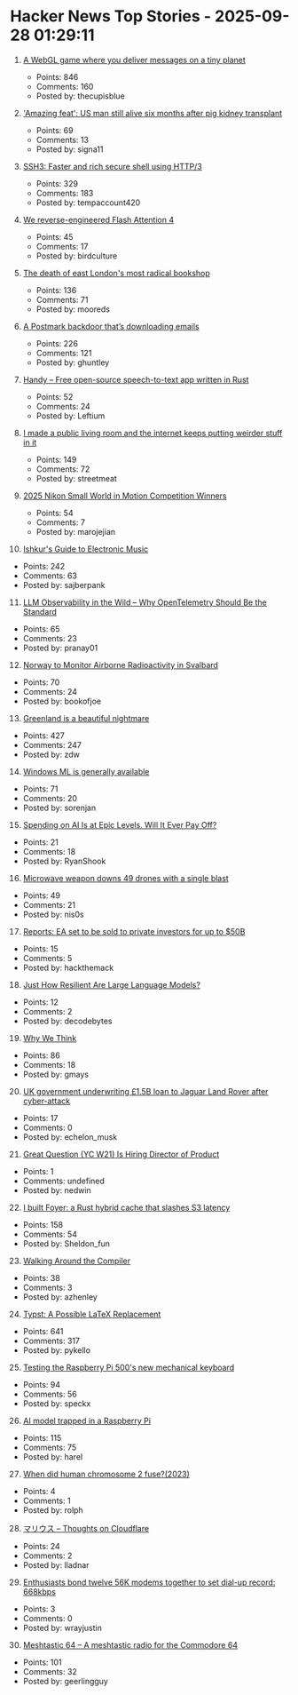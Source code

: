 # Hacker News Top Stories - 2025-09-28 01:29:11

1. [A WebGL game where you deliver messages on a tiny planet](https://messenger.abeto.co/)
   - Points: 846
   - Comments: 160
   - Posted by: thecupisblue

2. ['Amazing feat': US man still alive six months after pig kidney transplant](https://www.nature.com/articles/d41586-025-02851-w)
   - Points: 69
   - Comments: 13
   - Posted by: signa11

3. [SSH3: Faster and rich secure shell using HTTP/3](https://github.com/francoismichel/ssh3)
   - Points: 329
   - Comments: 183
   - Posted by: tempaccount420

4. [We reverse-engineered Flash Attention 4](https://modal.com/blog/reverse-engineer-flash-attention-4)
   - Points: 45
   - Comments: 17
   - Posted by: birdculture

5. [The death of east London's most radical bookshop](https://www.the-londoner.co.uk/scarlett-letters-closure-left-wing-bookshop/)
   - Points: 136
   - Comments: 71
   - Posted by: mooreds

6. [A Postmark backdoor that’s downloading emails](https://www.koi.security/blog/postmark-mcp-npm-malicious-backdoor-email-theft)
   - Points: 226
   - Comments: 121
   - Posted by: ghuntley

7. [Handy – Free open-source speech-to-text app written in Rust](https://handy.computer/)
   - Points: 52
   - Comments: 24
   - Posted by: Leftium

8. [I made a public living room and the internet keeps putting weirder stuff in it](https://www.theroom.lol)
   - Points: 149
   - Comments: 72
   - Posted by: streetmeat

9. [2025 Nikon Small World in Motion Competition Winners](https://www.nikonsmallworld.com/galleries/2025-small-world-in-motion-competition)
   - Points: 54
   - Comments: 7
   - Posted by: marojejian

10. [Ishkur's Guide to Electronic Music](http://music.ishkur.com/)
   - Points: 242
   - Comments: 63
   - Posted by: sajberpank

11. [LLM Observability in the Wild – Why OpenTelemetry Should Be the Standard](https://signoz.io/blog/llm-observability-opentelemetry/)
   - Points: 65
   - Comments: 23
   - Posted by: pranay01

12. [Norway to Monitor Airborne Radioactivity in Svalbard](https://www.highnorthnews.com/en/norway-monitor-airborne-radioactivity-svalbard)
   - Points: 70
   - Comments: 24
   - Posted by: bookofjoe

13. [Greenland is a beautiful nightmare](https://matduggan.com/greenland-is-a-beautiful-nightmare/)
   - Points: 427
   - Comments: 247
   - Posted by: zdw

14. [Windows ML is generally available](https://blogs.windows.com/windowsdeveloper/2025/09/23/windows-ml-is-generally-available-empowering-developers-to-scale-local-ai-across-windows-devices/)
   - Points: 71
   - Comments: 20
   - Posted by: sorenjan

15. [Spending on AI Is at Epic Levels. Will It Ever Pay Off?](https://www.wsj.com/tech/ai/ai-bubble-building-spree-55ee6128)
   - Points: 21
   - Comments: 18
   - Posted by: RyanShook

16. [Microwave weapon downs 49 drones with a single blast](https://newatlas.com/military/microwave-beam-anti-drone-weapon/)
   - Points: 49
   - Comments: 21
   - Posted by: nis0s

17. [Reports: EA set to be sold to private investors for up to $50B](https://arstechnica.com/gaming/2025/09/reports-ea-set-to-be-sold-to-private-investors-for-up-to-50-billion/)
   - Points: 15
   - Comments: 5
   - Posted by: hackthemack

18. [Just How Resilient Are Large Language Models?](https://www.rdrocket.com/blog/just-how-resilient-are-large-language-models)
   - Points: 12
   - Comments: 2
   - Posted by: decodebytes

19. [Why We Think](https://lilianweng.github.io/posts/2025-05-01-thinking/)
   - Points: 86
   - Comments: 18
   - Posted by: gmays

20. [UK government underwriting £1.5B loan to Jaguar Land Rover after cyber-attack](https://www.theguardian.com/business/2025/sep/27/jaguar-land-rover-plans-to-restart-engine-manufacturing-in-early-october-report-says)
   - Points: 17
   - Comments: 0
   - Posted by: echelon_musk

21. [Great Question (YC W21) Is Hiring Director of Product](https://www.ycombinator.com/companies/great-question/jobs/9crdslU-director-of-product)
   - Points: 1
   - Comments: undefined
   - Posted by: nedwin

22. [I built Foyer: a Rust hybrid cache that slashes S3 latency](https://medium.com/@yingjunwu/the-case-for-hybrid-cache-for-object-stores-4b1f02ec6c9a)
   - Points: 158
   - Comments: 54
   - Posted by: Sheldon_fun

23. [Walking Around the Compiler](https://bernsteinbear.com/blog/walking-around/)
   - Points: 38
   - Comments: 3
   - Posted by: azhenley

24. [Typst: A Possible LaTeX Replacement](https://lwn.net/Articles/1037577/)
   - Points: 641
   - Comments: 317
   - Posted by: pykello

25. [Testing the Raspberry Pi 500's new mechanical keyboard](https://www.jeffgeerling.com/blog/2025/testing-raspberry-pi-500s-new-mechanical-keyboard)
   - Points: 94
   - Comments: 56
   - Posted by: speckx

26. [AI model trapped in a Raspberry Pi](https://blog.adafruit.com/2025/09/26/ai-model-trapped-in-raspberry-pi-piday-raspberrypi/)
   - Points: 115
   - Comments: 75
   - Posted by: harel

27. [When did human chromosome 2 fuse?(2023)](https://www.johnhawks.net/p/when-did-human-chromosome-2-fuse)
   - Points: 4
   - Comments: 1
   - Posted by: rolph

28. [マリウス – Thoughts on Cloudflare](https://xn--gckvb8fzb.com/thoughts-on-cloudflare/)
   - Points: 24
   - Comments: 2
   - Posted by: lladnar

29. [Enthusiasts bond twelve 56K modems together to set dial-up record: 668kbps](https://www.tomshardware.com/networking/enthusiasts-bond-twelve-56k-dial-up-modems-together-to-set-dial-up-broadband-records-a-dozen-screeching-boxes-achieve-record-668-kbps-download-speeds)
   - Points: 3
   - Comments: 0
   - Posted by: wrayjustin

30. [Meshtastic 64 – A meshtastic radio for the Commodore 64](http://64jim64.blogspot.com/2025/09/meshtastic-64-meshtastic-radio-for.html)
   - Points: 101
   - Comments: 32
   - Posted by: geerlingguy

